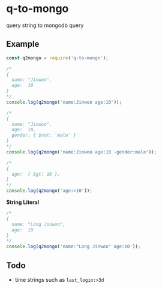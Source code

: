 q-to-mongo
====

query string to mongodb query

Example
----
```js
const q2mongo = require('q-to-mongo');

/*
{
  name: "Jinwoo",
  age:  10
}
*/
console.log(q2mongo('name:Jinwoo age:10'));
```
```js
/*
{
  name: "Jinwoo",
  age:  10,
  gender: { $not: 'male' }
}
*/
console.log(q2mongo('name:Jinwoo age:10 -gender:male'));
```
```js
/*
{
  age:  { $gt: 10 },
}
*/
console.log(q2mongo('age:>10'));
```
__String Literal__
```js
/*
{
  name: "Long Jinwoo",
  age:  10
}
*/
console.log(q2mongo('name:"Long Jinwoo" age:10'));
```

Todo
----
* time strings such as `last_login:>3d`

